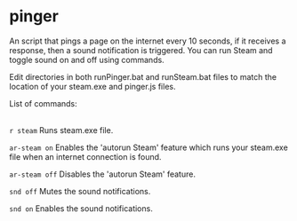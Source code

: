 # pinger

An script that pings a page on the internet every 10 seconds, if it receives a response, then a sound notification is triggered. You can run Steam and toggle sound on and off using commands.

Edit directories in both runPinger.bat and runSteam.bat files to match the location of your steam.exe and pinger.js files.

List of commands:<br><br>

<code>r steam</code> Runs steam.exe file.

<code>ar-steam on</code> Enables the 'autorun Steam' feature which runs your steam.exe file when an internet connection is found.

<code>ar-steam off</code> Disables the 'autorun Steam' feature.

<code>snd off</code> Mutes the sound notifications.

<code>snd on</code> Enables the sound notifications.

